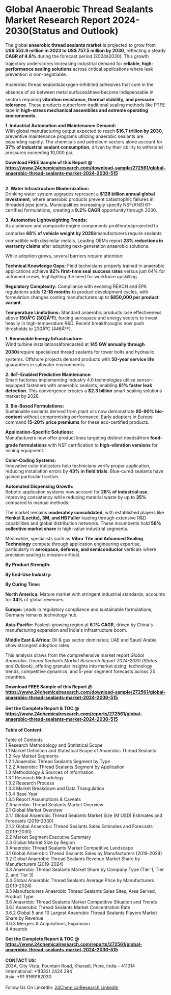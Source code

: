 <h1>Global Anaerobic Thread Sealants Market Research Report 2024-2030(Status and Outlook)</h1><p>The global <strong>anaerobic thread sealants market</strong> is projected to grow from <strong>US$ 552.9 million in 2023 to US$ 757.5 million by 2030</strong>, reflecting a steady <strong>CAGR of 4.6%</strong> during the forecast period (2024â2030). This growth trajectory underscores increasing industrial demand for <strong>reliable, high-performance sealing solutions</strong> across critical applications where leak prevention is non-negotiable.</p><p>Anaerobic thread sealantsâoxygen-inhibited adhesives that cure in the absence of air between metal surfacesâhave become indispensable in sectors requiring <strong>vibration resistance, thermal stability, and pressure tolerance</strong>. These products outperform traditional sealing methods like PTFE tape in <strong>high-stress mechanical assemblies and extreme operating environments</strong>.</p><p><strong>1. Industrial Automation and Maintenance Demand:</strong><br>
With global manufacturing output expected to reach <strong>$16.7 trillion by 2030</strong>, preventive maintenance programs utilizing anaerobic sealants are expanding rapidly. The chemicals and petroleum sectors alone account for <strong>37% of industrial sealant consumption</strong>, driven by their ability to withstand pressures exceeding 10,000 psi.</p><div><b>Download FREE Sample of this Report @ 
            <a href="https://www.24chemicalresearch.com/download-sample/272561/global-anaerobic-thread-sealants-market-2024-2030-515">
            https://www.24chemicalresearch.com/download-sample/272561/global-anaerobic-thread-sealants-market-2024-2030-515</a></b></div><br><p><strong>2. Water Infrastructure Modernization:</strong><br>
Drinking water system upgrades represent a <strong>$128 billion annual global investment</strong>, where anaerobic products prevent catastrophic failures in threaded pipe joints. Municipalities increasingly specify NSF/ANSI 61-certified formulations, creating a <strong>9.2% CAGR</strong> opportunity through 2030.</p><p><strong>3. Automotive Lightweighting Trends:</strong><br>
As aluminum and composite engine components proliferateâprojected to comprise <strong>68% of vehicle weight by 2028</strong>âmanufacturers require sealants compatible with dissimilar metals. Leading OEMs report <strong>23% reductions in warranty claims</strong> after adopting next-generation anaerobic solutions.</p><p>While adoption grows, several barriers require attention:</p><p><strong>Technical Knowledge Gaps:</strong> Field technicians properly trained in anaerobic applications achieve <strong>92% first-time seal success rates</strong> versus just 64% for untrained crews, highlighting the need for workforce upskilling.</p><p><strong>Regulatory Complexity:</strong> Compliance with evolving REACH and EPA regulations adds <strong>12-18 months</strong> to product development cycles, with formulation changes costing manufacturers up to <strong>$850,000 per product variant</strong>.</p><p><strong>Temperature Limitations:</strong> Standard anaerobic products lose effectiveness above <strong>150Â°C (302Â°F)</strong>, forcing aerospace and energy sectors to invest heavily in high-temperature R&amp;D. Recent breakthroughs now push thresholds to 230Â°C (446Â°F).</p><p><strong>1. Renewable Energy Infrastructure:</strong><br>
Wind turbine installationsâforecasted at <strong>145 GW annually through 2030</strong>ârequire specialized thread sealants for tower bolts and hydraulic systems. Offshore projects demand products with <strong>50-year service life</strong> guarantees in saltwater environments.</p><p><strong>2. IIoT-Enabled Predictive Maintenance:</strong><br>
Smart factories implementing Industry 4.0 technologies utilize sensor-equipped fasteners with anaerobic sealants, enabling <strong>81% faster leak detection</strong>. This convergence creates a <strong>$2.3 billion</strong> smart sealing solutions market by 2028.</p><p><strong>3. Bio-Based Formulations:</strong><br>
Sustainable sealants derived from plant oils now demonstrate <strong>85-90% bio-content</strong> without compromising performance. Early adopters in Europe command <strong>15-20% price premiums</strong> for these eco-certified products.</p><p><strong>Application-Specific Solutions:</strong><br>
	Manufacturers now offer product lines targeting distinct needsâfrom <strong>food-grade formulations</strong> with NSF certification to <strong>high-vibration versions</strong> for mining equipment.</p><p><strong>Color-Coding Systems:</strong><br>
	Innovative color indicators help technicians verify proper application, reducing installation errors by <strong>43% in field trials</strong>. Blue-cured sealants have gained particular traction.</p><p><strong>Automated Dispensing Growth:</strong><br>
	Robotic application systems now account for <strong>28% of industrial use</strong>, improving consistency while reducing material waste by up to <strong>35%</strong> compared to manual methods.</p><p>The market remains <strong>moderately consolidated</strong>, with established players like <strong>Henkel (Loctite), 3M, and HB Fuller</strong> leading through extensive R&amp;D capabilities and global distribution networks. These incumbents hold <strong>58% collective market share</strong> in high-value industrial segments.</p><p>Meanwhile, specialists such as <strong>Vibra-Tite and Advanced Sealing Technology</strong> compete through application engineering expertise, particularly in <strong>aerospace, defense, and semiconductor</strong> verticals where precision sealing is mission-critical.</p><p><strong>By Product Strength:</strong></p><p><strong>By End-Use Industry:</strong></p><p><strong>By Curing Time:</strong></p><p><strong>North America:</strong> Mature market with stringent industrial standards; accounts for <strong>34%</strong> of global revenues.</p><p><strong>Europe:</strong> Leads in regulatory compliance and sustainable formulations; Germany remains technology hub.</p><p><strong>Asia-Pacific:</strong> Fastest-growing region at <strong>6.1% CAGR</strong>, driven by China's manufacturing expansion and India's infrastructure boom.</p><p><strong>Middle East &amp; Africa:</strong> Oil &amp; gas sector dominates; UAE and Saudi Arabia show strongest adoption rates.</p><p>This analysis draws from the comprehensive market report <em>Global Anaerobic Thread Sealants Market Research Report 2024-2030 (Status and Outlook)</em>, offering granular insights into market sizing, technology trends, competitive dynamics, and 5-year segment forecasts across 25 countries.</p><div><b>Download FREE Sample of this Report @ 
            <a href="https://www.24chemicalresearch.com/download-sample/272561/global-anaerobic-thread-sealants-market-2024-2030-515">
            https://www.24chemicalresearch.com/download-sample/272561/global-anaerobic-thread-sealants-market-2024-2030-515</a></b></div><br><div><b>Get the Complete Report & TOC @ 
            <a href="https://www.24chemicalresearch.com/reports/272561/global-anaerobic-thread-sealants-market-2024-2030-515">
            https://www.24chemicalresearch.com/reports/272561/global-anaerobic-thread-sealants-market-2024-2030-515</a></b></div><br>
            <b>Table of Content:</b><p>Table of Contents<br />
1 Research Methodology and Statistical Scope<br />
1.1 Market Definition and Statistical Scope of Anaerobic Thread Sealants<br />
1.2 Key Market Segments<br />
1.2.1 Anaerobic Thread Sealants Segment by Type<br />
1.2.2 Anaerobic Thread Sealants Segment by Application<br />
1.3 Methodology & Sources of Information<br />
1.3.1 Research Methodology<br />
1.3.2 Research Process<br />
1.3.3 Market Breakdown and Data Triangulation<br />
1.3.4 Base Year<br />
1.3.5 Report Assumptions & Caveats<br />
2 Anaerobic Thread Sealants Market Overview<br />
2.1 Global Market Overview<br />
2.1.1 Global Anaerobic Thread Sealants Market Size (M USD) Estimates and Forecasts (2019-2030)<br />
2.1.2 Global Anaerobic Thread Sealants Sales Estimates and Forecasts (2019-2030)<br />
2.2 Market Segment Executive Summary<br />
2.3 Global Market Size by Region<br />
3 Anaerobic Thread Sealants Market Competitive Landscape<br />
3.1 Global Anaerobic Thread Sealants Sales by Manufacturers (2019-2024)<br />
3.2 Global Anaerobic Thread Sealants Revenue Market Share by Manufacturers (2019-2024)<br />
3.3 Anaerobic Thread Sealants Market Share by Company Type (Tier 1, Tier 2, and Tier 3)<br />
3.4 Global Anaerobic Thread Sealants Average Price by Manufacturers (2019-2024)<br />
3.5 Manufacturers Anaerobic Thread Sealants Sales Sites, Area Served, Product Type<br />
3.6 Anaerobic Thread Sealants Market Competitive Situation and Trends<br />
3.6.1 Anaerobic Thread Sealants Market Concentration Rate<br />
3.6.2 Global 5 and 10 Largest Anaerobic Thread Sealants Players Market Share by Revenue<br />
3.6.3 Mergers & Acquisitions, Expansion<br />
4 Anaerob</p><div><b>Get the Complete Report & TOC @ 
            <a href="https://www.24chemicalresearch.com/reports/272561/global-anaerobic-thread-sealants-market-2024-2030-515">
            https://www.24chemicalresearch.com/reports/272561/global-anaerobic-thread-sealants-market-2024-2030-515</a></b></div><br><b>CONTACT US:</b><br>
            203A, City Vista, Fountain Road, Kharadi, Pune, India - 411014<br>
            International: +1(332) 2424 294<br>
            Asia: +91 9169162030 <br><br>
            Follow Us On LinkedIn: <a href="https://www.linkedin.com/company/24chemicalresearch/">24ChemicalResearch LinkedIn</a>